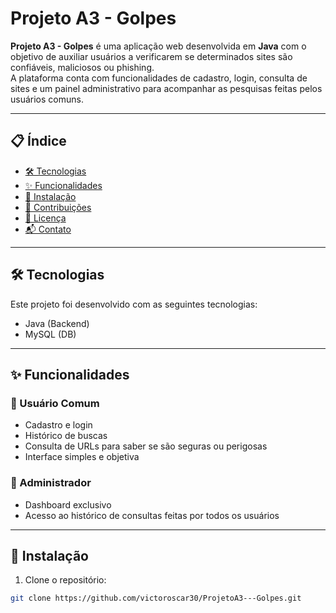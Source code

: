 # Projeto A3 - Golpes

**Projeto A3 - Golpes** é uma aplicação web desenvolvida em **Java** com o objetivo de auxiliar usuários a verificarem se determinados sites são confiáveis, maliciosos ou phishing.  
A plataforma conta com funcionalidades de cadastro, login, consulta de sites e um painel administrativo para acompanhar as pesquisas feitas pelos usuários comuns.

---

## 📋 Índice

- [🛠 Tecnologias](#-tecnologias)
- [✨ Funcionalidades](#-funcionalidades)
- [🚀 Instalação](#-instalação)
- [🤝 Contribuições](#-contribuições)
- [📄 Licença](#-licença)
- [📬 Contato](#-contato)

---

## 🛠 Tecnologias

Este projeto foi desenvolvido com as seguintes tecnologias:

- Java (Backend)
- MySQL (DB)

---

## ✨ Funcionalidades

### 👤 Usuário Comum

- Cadastro e login
- Histórico de buscas
- Consulta de URLs para saber se são seguras ou perigosas
- Interface simples e objetiva

### 👮 Administrador

- Dashboard exclusivo
- Acesso ao histórico de consultas feitas por todos os usuários

---

## 🚀 Instalação

1. Clone o repositório:

```bash
git clone https://github.com/victoroscar30/ProjetoA3---Golpes.git
